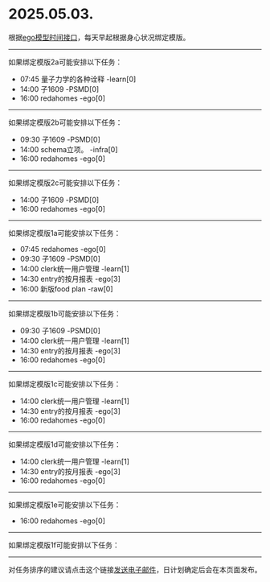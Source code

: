 # 2025.05.03.

根据[ego模型时间接口](https://gitee.com/hyg/blog/blob/master/timeflow.md)，每天早起根据身心状况绑定模版。

---
如果绑定模版2a可能安排以下任务：

- 07:45	量子力学的各种诠释 -learn[0]
- 14:00	子1609 -PSMD[0]
- 16:00	redahomes -ego[0]

---
如果绑定模版2b可能安排以下任务：

- 09:30	子1609 -PSMD[0]
- 14:00	schema立项。 -infra[0]
- 16:00	redahomes -ego[0]

---
如果绑定模版2c可能安排以下任务：

- 14:00	子1609 -PSMD[0]
- 16:00	redahomes -ego[0]

---
如果绑定模版1a可能安排以下任务：

- 07:45	redahomes -ego[0]
- 09:30	子1609 -PSMD[0]
- 14:00	clerk统一用户管理 -learn[1]
- 14:30	entry的按月报表 -ego[3]
- 16:00	新版food plan -raw[0]

---
如果绑定模版1b可能安排以下任务：

- 09:30	子1609 -PSMD[0]
- 14:00	clerk统一用户管理 -learn[1]
- 14:30	entry的按月报表 -ego[3]
- 16:00	redahomes -ego[0]

---
如果绑定模版1c可能安排以下任务：

- 14:00	clerk统一用户管理 -learn[1]
- 14:30	entry的按月报表 -ego[3]
- 16:00	redahomes -ego[0]

---
如果绑定模版1d可能安排以下任务：

- 14:00	clerk统一用户管理 -learn[1]
- 14:30	entry的按月报表 -ego[3]
- 16:00	redahomes -ego[0]

---
如果绑定模版1e可能安排以下任务：

- 16:00	redahomes -ego[0]

---
如果绑定模版1f可能安排以下任务：


---
对任务排序的建议请点击这个链接<a href="mailto:huangyg@mars22.com?subject=关于2025.05.03.任务排序的建议&body=date: 2025.05.03.%0D%0Afile: ../../blog/release/time/d.20250503.md%0D%0A---请勿修改邮件主题及以上内容---%0D%0A">发送电子邮件</a>，日计划确定后会在本页面发布。
